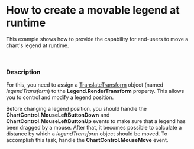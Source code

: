# How to create a movable legend at runtime


<p>This example shows how to provide the capability for end-users to move a chart's legend at runtime.</p><br />



<h3>Description</h3>

<p>For this, you need to assign a <a href="http://msdn.microsoft.com/en-us/library/system.windows.media.translatetransform(v=VS.95).aspx"><u>TranslateTransform</u></a> object (named <i>legendTransform</i>) to the <strong>Legend.RenderTransform</strong> property. This allows you to control and modify a legend position.</p><p>Before changing a legend position, you should handle the <strong>ChartControl.MouseLeftButtonDown</strong> and <strong>ChartControl.MouseLeftButtonUp</strong> events to make sure that a legend has been dragged by a mouse. After that, it becomes possible to calculate a distance by which a <i>legendTransform</i> object should be moved. To accomplish this task, handle the <strong>ChartControl.MouseMove</strong> event.</p><p><br />
</p>

<br/>


